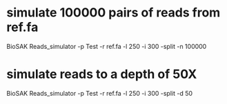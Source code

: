 # simulate 100000 pairs of reads from ref.fa
BioSAK Reads_simulator -p Test -r ref.fa -l 250 -i 300 -split -n 100000

# simulate reads to a depth of 50X
BioSAK Reads_simulator -p Test -r ref.fa -l 250 -i 300 -split -d 50
